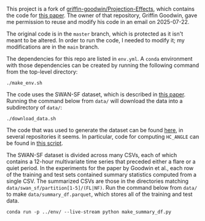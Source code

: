 This project is a fork of [griffin-goodwin/Projection-Effects](https://github.com/griffin-goodwin/Projection-Effects),
which contains the code for [this paper](https://dx.doi.org/10.3847/1538-4357/adb4f6).
The owner of that repository, Griffin Goodwin, gave me permission to reuse and
modify his code in an email on 2025-07-22.

The original code is in the `master` branch, which is protected as it isn't
meant to be altered. In order to run the code, I needed to modify it; my
modifications are in the `main` branch.

The dependencies for this repo are listed in `env.yml`. A `conda` environment
with those dependencies can be created by running the following command from the
top-level directory:
```
./make_env.sh
```

The code uses the SWAN-SF dataset, which is described in [this paper](https://doi.org/10.1038/s41597-020-0548-x).
Running the command below from `data/` will download the data into a
subdirectory of `data/`:
```
./download_data.sh
```
The code that was used to generate the dataset can be found [here](https://bitbucket.org/gsudmlab/workspace/projects/FP),
in several repositories it seems. In particular, code for computing `HC_ANGLE`
can be found in [this script](https://bitbucket.org/gsudmlab/armvtsprep/src/main/mvts/add_TMFI_column.py).

The SWAN-SF dataset is divided across many CSVs, each of which contains a
12-hour multivariate time series that preceded either a flare or a quiet period.
In the experiments for the paper by Goodwin et al., each row of the training and
test sets contained summary statistics computed from a single CSV. The
summarized CSVs are those in the directories matching `data/swan_sf/partition[1-5]/(FL|NF)`.
Run the command below from `data/` to make `data/summary_df.parquet`, which
stores all of the training and test data.
```
conda run -p ../env/ --live-stream python make_summary_df.py
```